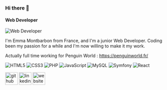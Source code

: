### Hi there 👋
#### Web Developer
![Web Developer](https://i.postimg.cc/1zyK0X7n/banneremma.png)

I'm Emma Montbarbon from France, and I'm a junior Web Developer. Coding been my passion for a while and I'm now willing to make it my work.

Actually full time working for Penguin World : https://penguinworld.fr/

  ![HTML5](https://img.shields.io/badge/html5-%23E34F26.svg?style=for-the-badge&logo=html5&logoColor=white)
 ![CSS3](https://img.shields.io/badge/css3-%231572B6.svg?style=for-the-badge&logo=css3&logoColor=white)
 ![PHP](https://img.shields.io/badge/php-%23777BB4.svg?style=for-the-badge&logo=php&logoColor=white)
 ![JavaScript](https://img.shields.io/badge/javascript-%23323330.svg?style=for-the-badge&logo=javascript&logoColor=%23F7DF1E)
 ![MySQL](https://img.shields.io/badge/mysql-%2300f.svg?style=for-the-badge&logo=mysql&logoColor=white)
 ![Symfony](https://img.shields.io/badge/symfony-%23000000.svg?style=for-the-badge&logo=symfony&logoColor=white)
 ![React](https://img.shields.io/badge/react-%2320232a.svg?style=for-the-badge&logo=react&logoColor=%2361DAFB)



[<img src='https://cdn.jsdelivr.net/npm/simple-icons@3.0.1/icons/github.svg' alt='github' height='40'>](https://github.com/Dosylia)  [<img src='https://cdn.jsdelivr.net/npm/simple-icons@3.0.1/icons/linkedin.svg' alt='linkedin' height='40'>](https://www.linkedin.com/in/emma-montbarbon-23098723a//)  [<img src='https://cdn.jsdelivr.net/npm/simple-icons@3.0.1/icons/icloud.svg' alt='website' height='40'>](https://www.dosylia.com/)  
